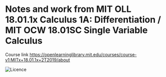 # Notes and work from MIT OLL 18.01.1x Calculus 1A: Differentiation / MIT OCW 18.01SC Single Variable Calculus

Course link https://openlearninglibrary.mit.edu/courses/course-v1:MITx+18.01.1x+2T2019/about

![Licence](https://user-images.githubusercontent.com/67705789/206935122-734d828a-85ba-49e9-965d-4b9688b20508.png)

